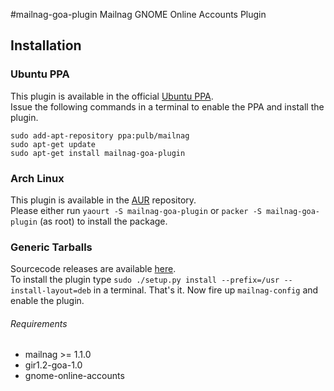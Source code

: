 #mailnag-goa-plugin
Mailnag GNOME Online Accounts Plugin

## Installation

### Ubuntu PPA
This plugin is available in the official [Ubuntu PPA](https://launchpad.net/~pulb/+archive/mailnag).  
Issue the following commands in a terminal to enable the PPA and install the plugin.  

    sudo add-apt-repository ppa:pulb/mailnag
    sudo apt-get update
    sudo apt-get install mailnag-goa-plugin

### Arch Linux
This plugin is available in the [AUR](https://aur.archlinux.org/packages/mailnag-goa-plugin/) repository.  
Please either run `yaourt -S mailnag-goa-plugin` or `packer -S mailnag-goa-plugin` (as root) to install the package.

### Generic Tarballs
Sourcecode releases are available [here](https://github.com/pulb/mailnag-goa-plugin/releases).  
To install the plugin type `sudo ./setup.py install --prefix=/usr --install-layout=deb` in a terminal.
That's it. Now fire up `mailnag-config` and enable the plugin.  

###### Requirements
* mailnag >= 1.1.0
* gir1.2-goa-1.0
* gnome-online-accounts
